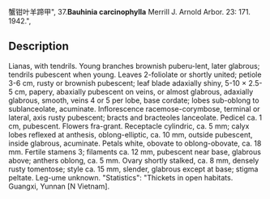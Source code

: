 蟹钳叶羊蹄甲",
37.**Bauhinia carcinophylla** Merrill J. Arnold Arbor. 23: 171. 1942.",

## Description
Lianas, with tendrils. Young branches brownish puberu-lent, later glabrous; tendrils pubescent when young. Leaves 2-foliolate or shortly united; petiole 3-6 cm, rusty or brownish pubescent; leaf blade adaxially shiny, 5-10 × 2.5-5 cm, papery, abaxially pubescent on veins, or almost glabrous, adaxially glabrous, smooth, veins 4 or 5 per lobe, base cordate; lobes sub-oblong to sublanceolate, acuminate. Inflorescence racemose-corymbose, terminal or lateral, axis rusty pubescent; bracts and bracteoles lanceolate. Pedicel ca. 1 cm, pubescent. Flowers fra-grant. Receptacle cylindric, ca. 5 mm; calyx lobes reflexed at anthesis, oblong-elliptic, ca. 10 mm, outside pubescent, inside glabrous, acuminate. Petals white, obovate to oblong-obovate, ca. 18 mm. Fertile stamens 3; filaments ca. 12 mm, pubescent near base, glabrous above; anthers oblong, ca. 5 mm. Ovary shortly stalked, ca. 8 mm, densely rusty tomentose; style ca. 15 mm, slender, glabrous except at base; stigma peltate. Leg-ume unknown.
  "Statistics": "Thickets in open habitats. Guangxi, Yunnan [N Vietnam].
